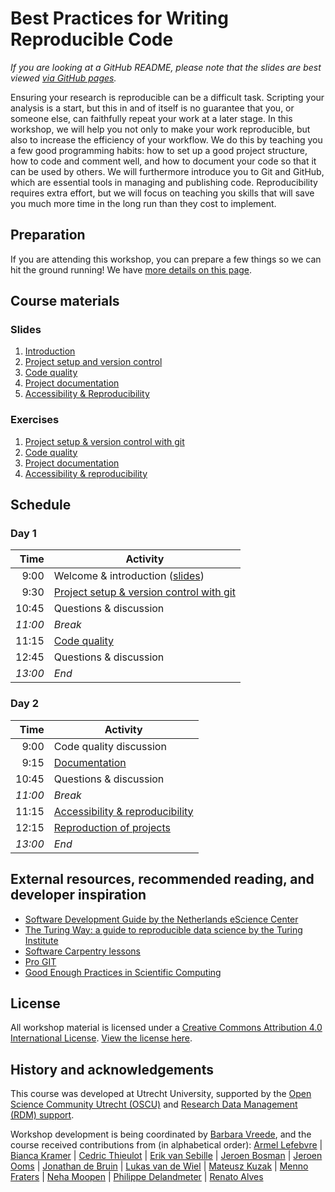 # Best Practices for Writing Reproducible Code

_If you are looking at a GitHub README, please note that the slides are best viewed [via GitHub pages](https://utrechtuniversity.github.io/workshop-computational-reproducibility/)._

Ensuring your research is reproducible can be a difficult task. Scripting your analysis is a start, but this in and of itself is no guarantee that you, or someone else, can faithfully repeat your work at a later stage. In this workshop, we will help you not only to make your work reproducible, but also to increase the efficiency of your workflow. We do this by teaching you a few good programming habits: how to set up a good project structure, how to code and comment well, and how to document your code so that it can be used by others. We will furthermore introduce you to Git and GitHub, which are essential tools in managing and publishing code. Reproducibility requires extra effort, but we will focus on teaching you skills that will save you much more time in the long run than they cost to implement.

## Preparation

If you are attending this workshop, you can prepare a few things so we can hit the ground running!
We have [more details on this page](preparations).


## Course materials

### Slides
1. [Introduction](slides/slides_introduction.html)
1. [Project setup and version control](slides/slides_project-setup.html)
1. [Code quality](slides/slides_code-quality.html)
1. [Project documentation](slides/slides_documentation.html)
1. [Accessibility & Reproducibility](slides/slides_reproducibility.html)


### Exercises
1. [Project setup & version control with git](exercises/project-setup.md)
1. [Code quality](exercises/code-quality.md) 
1. [Project documentation](exercises/documentation.md) 
1. [Accessibility & reproducibility](exercises/reproducibility.md) 


## Schedule

### Day 1

| Time  | Activity |
|-------:|----------|
| 9:00 | Welcome & introduction ([slides](slides/slides_introduction.html))| 
| 9:30 | [Project setup & version control with git](exercises/project-setup.md) |
| 10:45 | Questions & discussion |
| _11:00_ | _Break_ |
| 11:15 | [Code quality](exercises/code-quality.md)  |
| 12:45 | Questions & discussion |
| _13:00_ | _End_ |


### Day 2

| Time  | Activity |
|-------:|----------|
| 9:00 | Code quality discussion | 
| 9:15 | [Documentation](exercises/documentation.md)  |
| 10:45 | Questions & discussion |
| _11:00_ | _Break_ |
| 11:15 | [Accessibility & reproducibility](exercises/reproducibility.md)  |
| 12:15 | [Reproduction of projects](slides/slides_reproducibility.html#18) |
| _13:00_ | _End_ |


## External resources, recommended reading, and developer inspiration

- [Software Development Guide by the Netherlands eScience Center](https://guide.esciencecenter.nl/)
- [The Turing Way: a guide to reproducible data science by the Turing Institute](https://the-turing-way.netlify.app/welcome)
- [Software Carpentry lessons](https://github.com/swcarpentry/swcarpentry)
- [Pro GIT](https://www.git-scm.com/book/en/v2)
- [Good Enough Practices in Scientific Computing](https://journals.plos.org/ploscompbiol/article?id=10.1371/journal.pcbi.1005510)


## License

All workshop material is licensed under a [Creative Commons Attribution 4.0 International License](http://creativecommons.org/licenses/by/4.0/). [View the license here](https://github.com/UtrechtUniversity/workshop-computational-reproducibility/blob/master/LICENSE.md).


## History and acknowledgements

This course was developed at Utrecht University, supported by the [Open Science Community Utrecht (OSCU)](https://openscience-utrecht.com) and [Research Data Management (RDM) support](https://www.uu.nl/en/research/research-data-management).

Workshop development is being coordinated by [Barbara Vreede](https://github.com/bvreede), and the course received contributions from (in alphabetical order):
[Armel Lefebvre](https://github.com/armell) |
[Bianca Kramer](https://github.com/bmkramer)
| [Cedric Thieulot](https://github.com/cedrict)
| [Erik van Sebille](https://github.com/erikvansebille)
| [Jeroen Bosman](https://github.com/JeroenBosman)
| [Jeroen Ooms](https://github.com/jeroen)
| [Jonathan de Bruin](https://github.com/J535D165)
| [Lukas van de Wiel](https://github.com/hooiberg)
| [Mateusz Kuzak](https://twitter.com/matkuzak)
| [Menno Fraters](https://github.com/MFraters)
| [Neha Moopen](https://github.com/nehamoopen)
| [Philippe Delandmeter](https://github.com/delandmeterp)
| [Renato Alves](https://github.com/unode)

